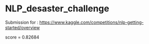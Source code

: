 # NLP_desaster_challenge
Submission for : https://www.kaggle.com/competitions/nlp-getting-started/overview

score = 0.82684
